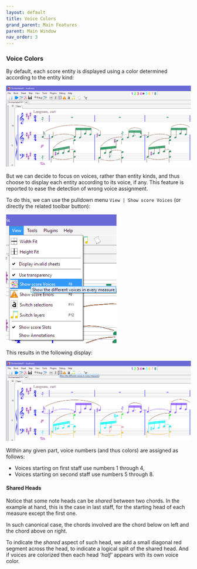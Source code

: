 ```yaml
---
layout: default
title: Voice Colors
grand_parent: Main Features
parent: Main Window
nav_order: 3
---
```

### Voice Colors

By default, each score entity is displayed using a color determined according to the entity kind:

![](../assets/dich_no_voice.png)

But we can decide to focus on voices, rather than entity kinds, and thus choose to display each
entity according to its voice, if any.
This feature is reported to ease the detection of wrong voice assignment.

To do this, we can use the pulldown menu `View | Show score Voices`
(or directly the related toolbar button):

![](../assets/view_voices.png)

This results in the following display:

![](../assets/dich_voices.png)

Within any given part, voice numbers (and thus colors) are assigned as follows:
* Voices starting on first staff use numbers 1 through 4,
* Voices starting on second staff use numbers 5 through 8.

#### Shared Heads

Notice that some note heads can be _shared_ between two chords.
In the example at hand, this is the case in last staff, for the starting head of each measure
except the first one.

In such canonical case, the chords involved are the chord below on left and the chord above on right.

To indicate the _shared_ aspect of such head, we add a small diagonal red segment across the head,
to indicate a logical split of the shared head.
And if voices are colorized then each head _'half'_ appears with its own voice color.
